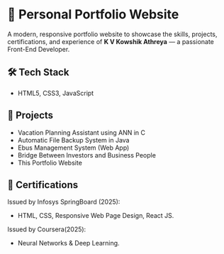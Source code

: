 # 💼 Personal Portfolio Website

A modern, responsive portfolio website to showcase the skills, projects, certifications, and experience of **K V Kowshik Athreya** — a passionate Front-End Developer.

## 🛠 Tech Stack

- HTML5, CSS3, JavaScript

## 🚀 Projects

- Vacation Planning Assistant using ANN in C
- Automatic File Backup System in Java
- Ebus Management System (Web App)
- Bridge Between Investors and Business People
- This Portfolio Website

## 🧾 Certifications

Issued by Infosys SpringBoard (2025):
- HTML, CSS, Responsive Web Page Design, React JS.

Issued by Coursera(2025):
- Neural Networks & Deep Learning.
